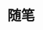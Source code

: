 # 随笔

<script setup lang="ts">
import sidebar from "./sidebar.ts"
</script>

<nav-ul :list="sidebar"></nav-ul>
